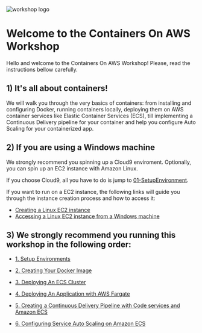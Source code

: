 ![workshop logo](https://github.com/bemer/containers-on-aws-workshop/blob/master/images/containers-on-aws-worshop-logo.jpg)

# Welcome to the Containers On AWS Workshop

Hello and welcome to the Containers On AWS Workshop! Please, read the instructions bellow carefully.

## 1) It's all about containers!

We will walk you through the very basics of containers: from installing and configuring Docker, running containers locally, deploying them on AWS container services like Elastic Container Services (ECS), till implementing a Continuous Delivery pipeline for your container and help you configure Auto Scaling for your containerized app.

## 2) If you are using a Windows machine

We strongly recommend you spinning up a Cloud9 enviroment. Optionally, you can spin up an EC2 instance with Amazon Linux. 

If you choose Cloud9, all you have to do is jump to [01-SetupEnvironment](https://github.com/bemer/containers-on-aws-workshop/tree/master/01-SetupEnvironment).

If you want to run on a EC2 instance, the following links will guide you through the instance creation process and how to access it:

* [Creating a Linux EC2 instance](https://docs.aws.amazon.com/AWSEC2/latest/UserGuide/EC2_GetStarted.html)
* [Accessing a Linux EC2 instance from a Windows machine](https://docs.aws.amazon.com/AWSEC2/latest/UserGuide/putty.html)

## 3) We strongly recommend you running this workshop in the following order:

* [1. Setup Environments](https://github.com/bemer/containers-on-aws-workshop/tree/master/01-SetupEnvironment)

* [2. Creating Your Docker Image](https://github.com/bemer/containers-on-aws-workshop/tree/master/02-CreatingDockerImage)

* [3. Deploying An ECS Cluster](https://github.com/bemer/containers-on-aws-workshop/tree/master/03-DeployEcsCluster)

* [4. Deploying An Application with AWS Fargate](https://github.com/bemer/containers-on-aws-workshop/tree/master/04-DeployFargate)

* [5. Creating a Continuous Delivery Pipeline with Code services and Amazon ECS](https://github.com/bemer/containers-on-aws-workshop/tree/master/05-ContinousDelivery)

* [6. Configuring Service Auto Scaling on Amazon ECS](https://github.com/bemer/containers-on-aws-workshop/tree/master/06-AutoScaling)
